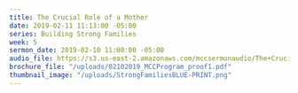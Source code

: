 ```yaml
---
title: The Crucial Role of a Mother
date: 2019-02-11 11:13:00 -05:00
series: Building Strong Families
week: 5
sermon_date: 2019-02-10 11:00:00 -05:00
audio_file: https://s3.us-east-2.amazonaws.com/mccsermonaudio/The+Crucial+Role+of+a+Mother.lite.mp3
brochure_file: "/uploads/02102019_MCCProgram_proof1.pdf"
thumbnail_image: "/uploads/StrongFamiliesBLUE-PRINT.png"
---
```


